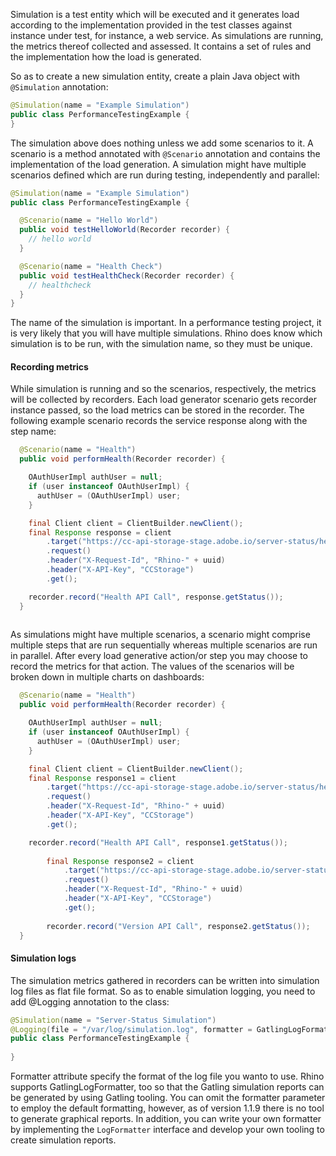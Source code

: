 Simulation is a test entity which will be executed and it generates load according to the 
implementation provided in the test classes against instance under test, for instance,  a web 
service. As simulations are running, the metrics thereof collected and assessed. It contains a 
set of rules and the implementation how the load is generated. 

So as to create a new simulation entity, create a plain Java object with `@Simulation` annotation: 

```java
@Simulation(name = "Example Simulation")
public class PerformanceTestingExample {
}
```

The simulation above does nothing unless we add some scenarios to it. A scenario is a method 
annotated with `@Scenario` annotation and contains the implementation of the load generation. A simulation 
might have multiple scenarios defined which are run during testing, independently and parallel:

```java
@Simulation(name = "Example Simulation")
public class PerformanceTestingExample {

  @Scenario(name = "Hello World")
  public void testHelloWorld(Recorder recorder) {
    // hello world
  }

  @Scenario(name = "Health Check")
  public void testHealthCheck(Recorder recorder) {
    // healthcheck 
  }
}
```

The name of the simulation is important. In a performance testing project, it is very likely that 
you will have multiple simulations. Rhino does know which simulation is to be run, with the 
simulation name, so they must be unique. 

#### Recording metrics

While simulation is running and so the scenarios, respectively, the metrics will be collected by 
recorders. Each load generator scenario gets recorder instance passed, so the load metrics can be
 stored in the recorder. The following example scenario records the service response along with the 
 step name:
 
```java
  @Scenario(name = "Health")
  public void performHealth(Recorder recorder) {

    OAuthUserImpl authUser = null;
    if (user instanceof OAuthUserImpl) {
      authUser = (OAuthUserImpl) user;
    }

    final Client client = ClientBuilder.newClient();
    final Response response = client
        .target("https://cc-api-storage-stage.adobe.io/server-status/health")
        .request()
        .header("X-Request-Id", "Rhino-" + uuid)
        .header("X-API-Key", "CCStorage")
        .get();

    recorder.record("Health API Call", response.getStatus());
  }
  
```

As simulations might have multiple scenarios, a scenario might comprise multiple steps that are 
run sequentially whereas multiple scenarios are run in parallel. After every load generative 
action/or step you may choose to record the metrics for that action. The values of the scenarios 
will be broken down in multiple charts on dashboards: 

```java
  @Scenario(name = "Health")
  public void performHealth(Recorder recorder) {

    OAuthUserImpl authUser = null;
    if (user instanceof OAuthUserImpl) {
      authUser = (OAuthUserImpl) user;
    }

    final Client client = ClientBuilder.newClient();
    final Response response1 = client
        .target("https://cc-api-storage-stage.adobe.io/server-status/health")
        .request()
        .header("X-Request-Id", "Rhino-" + uuid)
        .header("X-API-Key", "CCStorage")
        .get();

    recorder.record("Health API Call", response1.getStatus());
    
        final Response response2 = client
            .target("https://cc-api-storage-stage.adobe.io/server-status/version")
            .request()
            .header("X-Request-Id", "Rhino-" + uuid)
            .header("X-API-Key", "CCStorage")
            .get();
    
        recorder.record("Version API Call", response2.getStatus());
  }
````

#### Simulation logs

The simulation metrics gathered in recorders can be written into simulation log files as flat 
file format. So as to enable simulation logging, you need to add @Logging annotation to the class:

````java
@Simulation(name = "Server-Status Simulation")
@Logging(file = "/var/log/simulation.log", formatter = GatlingLogFormatter.class)
public class PerformanceTestingExample {
  
}
````

Formatter attribute specify the format of the log file you wanto to use. Rhino supports 
GatlingLogFormatter, too so that the Gatling simulation reports can be generated by using Gatling
 tooling. You can omit the formatter parameter to employ the default formatting, however, as of 
 version 1.1.9 there is no tool to generate graphical reports.  In addition, you can write your 
 own formatter by implementing the `LogFormatter` interface and develop your own tooling to create 
 simulation reports.